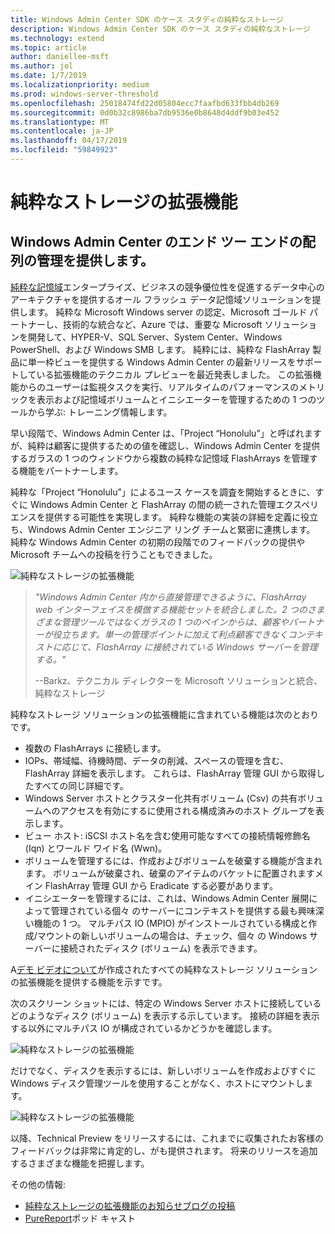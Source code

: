 ```yaml
---
title: Windows Admin Center SDK のケース スタディの純粋なストレージ
description: Windows Admin Center SDK のケース スタディの純粋なストレージ
ms.technology: extend
ms.topic: article
author: daniellee-msft
ms.author: jol
ms.date: 1/7/2019
ms.localizationpriority: medium
ms.prod: windows-server-threshold
ms.openlocfilehash: 25018474fd22d05804ecc7faafbd633fbb4db269
ms.sourcegitcommit: 0d0b32c8986ba7db9536e0b8648d4ddf9b03e452
ms.translationtype: MT
ms.contentlocale: ja-JP
ms.lasthandoff: 04/17/2019
ms.locfileid: "59849923"
---
```

# <a name="pure-storage-extension"></a>純粋なストレージの拡張機能

## <a name="providing-end-to-end-array-management-for-windows-admin-center"></a>Windows Admin Center のエンド ツー エンドの配列の管理を提供します。 

[純粋な記憶域](https://www.purestorage.com/)エンタープライズ、ビジネスの競争優位性を促進するデータ中心のアーキテクチャを提供するオール フラッシュ データ記憶域ソリューションを提供します。  純粋な Microsoft Windows server の認定、Microsoft ゴールド パートナーし、技術的な統合など、Azure では、重要な Microsoft ソリューションを開発して、HYPER-V、SQL Server、System Center、Windows PowerShell、および Windows SMB します。 純粋には、純粋な FlashArray 製品に単一枠ビューを提供する Windows Admin Center の最新リリースをサポートしている拡張機能のテクニカル プレビューを最近発表しました。  この拡張機能からのユーザーは監視タスクを実行、リアルタイムのパフォーマンスのメトリックを表示および記憶域ボリュームとイニシエーターを管理するための 1 つのツールから学ぶ: トレーニング情報します。

早い段階で、Windows Admin Center は、「Project “Honolulu”」と呼ばれますが、純粋は顧客に提供するための値を確認し、Windows Admin Center を提供するガラスの 1 つのウィンドウから複数の純粋な記憶域 FlashArrays を管理する機能をパートナーします。

純粋な「Project “Honolulu”」によるユース ケースを調査を開始するときに、すぐに Windows Admin Center と FlashArray の間の統一された管理エクスペリエンスを提供する可能性を実現します。 純粋な機能の実装の詳細を定義に役立ち、Windows Admin Center エンジニア リング チームと緊密に連携します。 純粋な Windows Admin Center の初期の段階でのフィードバックの提供や Microsoft チームへの投稿を行うこともできました。 

![純粋なストレージの拡張機能](../../media/extend-case-study-purestorage/purestorage-1.png)

> <cite>"Windows Admin Center 内から直接管理できるように、FlashArray web インターフェイスを模倣する機能セットを統合しました。2 つのさまざまな管理ツールではなくガラスの 1 つのペインからは、顧客やパートナーが役立ちます。単一の管理ポイントに加えて利点顧客できなくコンテキストに応じて、FlashArray に接続されている Windows サーバーを管理する。"</cite>
>
> --Barkz、テクニカル ディレクターを Microsoft ソリューションと統合、純粋なストレージ

純粋なストレージ ソリューションの拡張機能に含まれている機能は次のとおりです。
- 複数の FlashArrays に接続します。
- IOPs、帯域幅、待機時間、データの削減、スペースの管理を含む、FlashArray 詳細を表示します。 これらは、FlashArray 管理 GUI から取得したすべての同じ詳細です。
- Windows Server ホストとクラスター化共有ボリューム (Csv) の共有ボリュームへのアクセスを有効にするに使用される構成済みのホスト グループを表示します。
- ビュー ホスト: iSCSI ホスト名を含む使用可能なすべての接続情報修飾名 (Iqn) とワールド ワイド名 (Wwn)。
- ボリュームを管理するには、作成およびボリュームを破棄する機能が含まれます。 ボリュームが破棄され、破棄のアイテムのバケットに配置されますメイン FlashArray 管理 GUI から Eradicate する必要があります。
- イニシエーターを管理するには、これは、Windows Admin Center 展開によって管理されている個々 のサーバーにコンテキストを提供する最も興味深い機能の 1 つ。 マルチパス IO (MPIO) がインストールされている構成と作成/マウントの新しいボリュームの場合は、チェック、個々 の Windows サーバーに接続されたディスク (ボリューム) を表示できます。

A[デモ ビデオについて](https://youtu.be/IFAeCAd6V2g)が作成されたすべての純粋なストレージ ソリューションの拡張機能を提供する機能を示すです。 

次のスクリーン ショットには、特定の Windows Server ホストに接続しているどのようなディスク (ボリューム) を表示する示しています。 接続の詳細を表示する以外にマルチパス IO が構成されているかどうかを確認します。

![純粋なストレージの拡張機能](../../media/extend-case-study-purestorage/purestorage-2.png)

だけでなく、ディスクを表示するには、新しいボリュームを作成およびすぐに Windows ディスク管理ツールを使用することがなく、ホストにマウントします。

![純粋なストレージの拡張機能](../../media/extend-case-study-purestorage/purestorage-3.png)

以降、Technical Preview をリリースするには、これまでに収集されたお客様のフィードバックは非常に肯定的し、がも提供されます。 将来のリリースを追加するさまざまな機能を把握します。 

その他の情報:
- [純粋なストレージの拡張機能のお知らせブログの投稿](https://blog.purestorage.com/tech-preview-of-the-pure-storage-extension-for-windows-admin-center/)
- [PureReport](https://itunes.apple.com/us/podcast/windows-admin-center-extension-from-pure-storage/id1392639991?i=1000424316130&mt=2)ポッド キャスト

